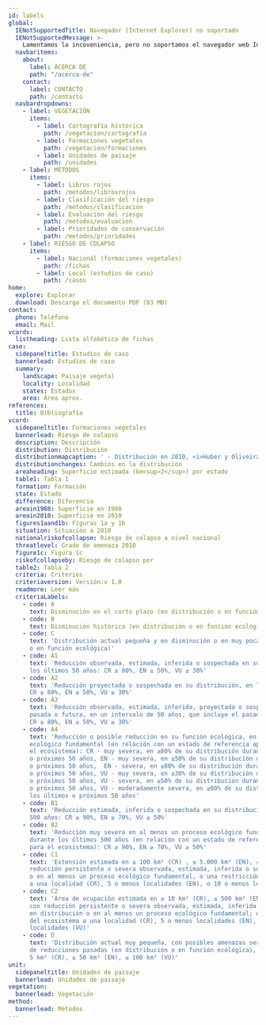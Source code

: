 ```yaml
---
id: labels
global:
  IENotSupportedTitle: Navegador (Internet Explorer) no soportado
  IENotSupportedMessage: >-
    Lamentamos la incoveniencia, pero no soportamos el navegador web Internet Explorer en esta página web. Para una mejor experiencia, recomendamos utilizar Chrome, Firefox, Safari o Edge.
  navbaritems:
    about:
      label: ACERCA DE
      path: "/acerca-de"
    contact:
      label: CONTACTO
      path: /contacto
  navbardropdowns:
    - label: VEGETACIÓN
      items:
        - label: Cartografía histórica
          path: /vegetacion/cartografia
        - label: Formaciones vegetales
          path: /vegetacion/formaciones
        - label: Unidades de paisaje
          path: /unidades
    - label: MÉTODOS
      items:
        - label: Libros rojos
          path: /metodos/librosrojos
        - label: Clasificación del riesgo
          path: /metodos/clasificacion
        - label: Evaluación del riesgo
          path: /metodos/evaluacion
        - label: Prioridades de conservación
          path: /metodos/prioridades
    - label: RIESGO DE COLAPSO
      items:
        - label: Nacional (formaciones vegetales)
          path: /fichas
        - label: Local (estudios de caso)
          path: /casos
home:
  explore: Explorar
  download: Descarga el documento PDF (63 MB)
contact:
  phone: Teléfono
  email: Mail
vcards:
  listheading: Lista alfabética de fichas
case:
  sidepaneltitle: Estudios de caso
  bannerlead: Estudios de caso
  summary:
    landscape: Paisaje vegetal
    locality: Localidad
    states: Estados
    area: Área aprox.
references:
  title: Bibliografía
vcard:
  sidepaneltitle: Formaciones vegetales
  bannerlead: Riesgo de colapso
  description: Descripción
  distribution: Distribución
  distributionmapcaption: ' - Distribución en 2010, <i>Huber y Oliveira-Miranda (2010)</i>'
  distributionchanges: Cambios en la distribución
  areaheading: Superficie estimada (km<sup>2</sup>) por estado
  table1: Tabla 1
  formation: Formación
  state: Estado
  difference: Diferencia
  areain1988: Superficie en 1988
  areain2010: Superficie en 2010
  figures1aand1b: Figuras 1a y 1b
  situation: Situación a 2010
  nationalriskofcollapse: Riesgo de colapso a nivel nacional
  threatlevel: Grado de amenaza 2010
  figure1c: Figura 1c
  riskofcollapseby: Riesgo de colapso por
  table2: Tabla 2
  criteria: Criterios
  criteriaversion: Versión:v 1.0
  readmore: Leer más
  criteriaLabels:
    - code: A
      text: Disminución en el corto plazo (en distribución o en función ecológica)
    - code: B
      text: Disminución histórica (en distribución o en función ecológica)
    - code: C
      text: 'Distribución actual pequeña y en disminución o en muy pocas localidades (en distribución
      o en función ecológica)'
    - code: A1
      text: 'Reducción observada, estimada, inferida o sospechada en su distribución, durante
      los últimos 50 años: CR ≥ 80%, EN ≥ 50%, VU ≥ 30%'
    - code: A2
      text: 'Reducción proyectada o sospechada en su distribución, en los próximos 50 años:
      CR ≥ 80%, EN ≥ 50%, VU ≥ 30%'
    - code: A3
      text: 'Reducción observada, estimada, inferida, proyectada o sospechada en su distribución
      pasada o futura, en un intervalo de 50 años, que incluye el pasado y el futuro:
      CR ≥ 80%, EN ≥ 50%, VU ≥ 30%'
    - code: A4
      text: 'Reducción o posible reducción en su función ecológica, en al menos un proceso
      ecológico fundamental (en relación con un estado de referencia apropiado para
      el ecosistema): CR - muy severa, en ≥80% de su distribución durante los últimos
      o próximos 50 años, EN - muy severa, en ≥50% de su distribución durante los últimos
      o próximos 50 años,  EN - severa, en ≥80% de su distribución durante los últimos
      o próximos 50 años, VU - muy severa, en ≥30% de su distribución durante los últimos
      o próximos 50 años, VU - severa, en ≥50% de su distribución durante los últimos
      o próximos 50 años, VU - moderadamente severa, en ≥80% de su distribución durante
      los últimos o próximos 50 años'
    - code: B1
      text: 'Reducción estimada, inferida o sospechada en su distribución durante los últimos
      500 años: CR ≥ 90%, EN ≥ 70%, VU ≥ 50%'
    - code: B2
      text: 'Reducción muy severa en al menos un proceso ecológico fundamental de su distribución,
      durante los últimos 500 años (en relación con un estado de referencia apropiado
      para el ecosistema): CR ≥ 90%, EN ≥ 70%, VU ≥ 50%'
    - code: C1
      text: 'Extensión estimada en ≤ 100 km² (CR) , ≤ 5.000 km² (EN), ≤ 20.000 km² (VU) con
      reducción persistente o severa observada, estimada, inferida o sospechada en distribución
      o en al menos un proceso ecológico fundamental, o una restricción del ecosistema
      a una localidad (CR), 5 o menos localidades (EN), o 10 o menos localidades (VU)'
    - code: C2
      text: 'Área de ocupación estimada en ≤ 10 km² (CR), ≤ 500 km² (EN), o ≤ 2.000 km² (VU)
      con reducción persistente o severa observada, estimada, inferida o sospechada
      en distribución o en al menos un proceso ecológico fundamental; o una restricción
      del ecosistema a una localidad (CR), 5 o menos localidades (EN), o 10 o menos
      localidades (VU)'
    - code: D
      text: 'Distribución actual muy pequeña, con posibles amenazas serias, con o sin evidencia
      de reducciones pasadas (en distribución o en función ecológica), estimada en ≤
      5 km² (CR), ≤ 50 km² (EN), ≤ 100 km² (VU)'
unit:
  sidepaneltitle: Unidades de paisaje
  bannerlead: Unidades de paisaje
vegetation:
  bannerlead: Vegetación
method:
  bannerlead: Métodos
---
```

